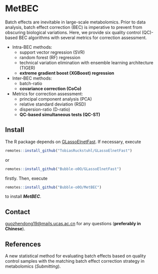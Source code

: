 # MetBEC
Batch effects are inevitable in large-scale metabolomics. Prior to data analysis, batch effect correction (BEC) is imperative to prevent from obscuring biological variations. Here, we provide six quality control (QC)-based BEC algorithms with several metrics for correction assessment.
- Intra-BEC methods:
  - support vector regression (SVR)
  - random forest (RF) regression
  - technical variation elimination with ensemble learning architecture (TIGER)
  - **extreme gradient boost (XGBoost) regression**
- Inter-BEC methods:
  - batch-ratio
  - **covariance correction (CoCo)**
- Metrics for correction assessment:
  - principal component analysis (PCA)
  - relative standard deviation (RSD)
  - dispersion-ratio (D-ratio)
  - **QC-based simultaneous tests (QC-ST)**
## Install
The R package depends on [GLassoElnetFast](https://github.com/TobiasRuckstuhl/GLassoElnetFast). If necessary, execute
```R
remotes::install_github("TobiasRuckstuhl/GLassoElnetFast")
```
or
```R
remotes::install_github("Bubble-o0O/GLassoElnetFast")
```
firstly. Then, execute
```R
remotes::install_github("Bubble-o0O/MetBEC")
```
to install ***MetBEC***.
## Contact
<guozhendong19@mails.ucas.ac.cn> for any questions (**preferably in Chinese**).
## References
A new statistical method for evaluating batch effects based on quality control samples with the matching batch effect correction strategy in metabolomics (*Submitting*).
